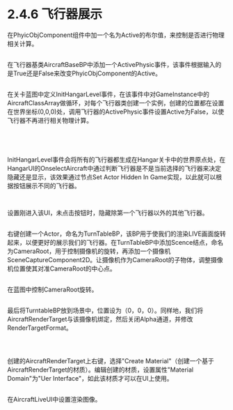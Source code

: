 # 2.4.6 飞行器展示

在PhyicObjComponent组件中加一个名为Active的布尔值，来控制是否进行物理相关计算。

<figure><img src="../../../.gitbook/assets/image (325).png" alt=""><figcaption></figcaption></figure>

在飞行器基类AircraftBaseBP中添加一个ActivePhysic事件，该事件根据输入的是True还是False来改变PhyicObjComponent的Active。

<figure><img src="../../../.gitbook/assets/image (357).png" alt=""><figcaption></figcaption></figure>

在关卡蓝图中定义InitHangarLevel事件，在该事件中对GameInstance中的AircraftClassArray做循环，对每个飞行器类创建一个实例，创建的位置都在设置在世界坐标(0,0,0)处，调用飞行器的ActivePhysic事件设置Active为False，以使飞行器不再进行相关物理计算。

<figure><img src="../../../.gitbook/assets/image (329).png" alt=""><figcaption></figcaption></figure>

<figure><img src="../../../.gitbook/assets/image (296).png" alt=""><figcaption></figcaption></figure>

<figure><img src="../../../.gitbook/assets/image (341).png" alt=""><figcaption></figcaption></figure>

<figure><img src="../../../.gitbook/assets/image (279).png" alt=""><figcaption></figcaption></figure>

InitHangarLevel事件会将所有的飞行器都生成在Hangar关卡中的世界原点处，在HangarUI的OnselectAircraft中通过判断飞行器是不是当前选择的飞行器来决定隐藏还是显示，该效果通过节点Set Actor Hidden In Game实现，以此就可以根据按钮展示不同的飞行器。

<figure><img src="../../../.gitbook/assets/image (344).png" alt=""><figcaption></figcaption></figure>

<figure><img src="../../../.gitbook/assets/image (358).png" alt=""><figcaption></figcaption></figure>

设置刚进入该UI，未点击按钮时，隐藏除第一个飞行器以外的其他飞行器。

<figure><img src="../../../.gitbook/assets/image (361).png" alt=""><figcaption></figcaption></figure>

右键创建一个Actor，命名为TurnTableBP，该BP用于使我们的渲染LIVE画面旋转起来，以便更好的展示我们的飞行器。在TurnTableBP中添加Scence结点，命名为CameraRoot，用于控制摄像机的旋转，再添加一个摄像机SceneCaptureComponent2D。让摄像机作为CameraRoot的子物体，调整摄像机位置使其对准CameraRoot的中心点。

<figure><img src="../../../.gitbook/assets/image (370).png" alt=""><figcaption></figcaption></figure>

在蓝图中控制CameraRoot旋转。

<figure><img src="../../../.gitbook/assets/image (324).png" alt=""><figcaption></figcaption></figure>

最后将TurntableBP放到场景中，位置设为（0，0，0）。同样地，我们将AircraftRenderTarget与该摄像机绑定，然后关闭Alpha通道，并修改RenderTargetFormat。

<figure><img src="../../../.gitbook/assets/image (299).png" alt=""><figcaption></figcaption></figure>

<figure><img src="../../../.gitbook/assets/image (368).png" alt=""><figcaption></figcaption></figure>

<figure><img src="../../../.gitbook/assets/image (362).png" alt=""><figcaption></figcaption></figure>

创建的AircraftRenderTarget上右键，选择"Create Material"（创建一个基于AircraftRenderTarget的材质）。编辑创建的材质，设置属性"Material Domain"为"Uer Interface"，如此该材质才可以在UI上使用。

<figure><img src="../../../.gitbook/assets/image (336).png" alt=""><figcaption></figcaption></figure>

在AircraftLiveUI中设置渲染图像。

<figure><img src="../../../.gitbook/assets/image (284).png" alt=""><figcaption></figcaption></figure>
